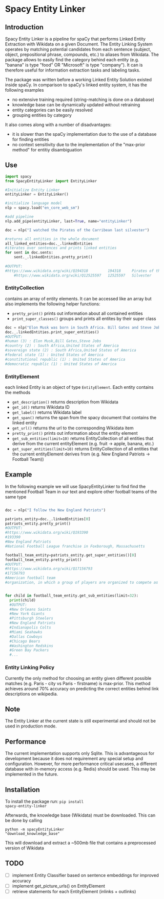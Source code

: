 # Spacy Entity Linker

## Introduction
Spacy Entity Linker is a pipeline for spaCy that performs Linked Entity Extraction with Wikidata on 
a given Document.
The Entity Linking System operates by matching potential candidates from each sentence
 (subject, object, prepositional phrase, compounds, etc.) to aliases 
from Wikidata. The package allows to easily find the category behind each entity (e.g. "banana" is type "food" OR "Microsoft" is type "company"). It can 
is therefore useful for information extraction tasks and labeling tasks.

The package was written before a working Linked Entity Solution existed inside spaCy. In comparison to spaCy's linked entity system, it has the following examples
- no extensive training required (string-matching is done on a database)
- knowledge base can be dynamically updated without retraining
- entity categories can be easily resolved
- grouping entities by category

It also comes along with a number of disadvantages:
- it is slower than the spaCy implementation due to the use of a database for finding entities
- no context sensitivity due to the implementation of the "max-prior method" for entitiy disambiguation


## Use
```python
import spacy
from SpacyEntityLinker import EntityLinker

#Initialize Entity Linker
entityLinker = EntityLinker()

#initialize language model
nlp = spacy.load("en_core_web_sm")

#add pipeline
nlp.add_pipe(entityLinker, last=True, name="entityLinker")

doc = nlp("I watched the Pirates of the Carribean last silvester")

#returns all entities in the whole document
all_linked_entities=doc._.linkedEntities
#iterates over sentences and prints linked entities
for sent in doc.sents:
    sent._.linkedEntities.pretty_print()
    
#OUTPUT:
#https://www.wikidata.org/wiki/Q194318         194318     Pirates of the Caribbean        Series of fantasy adventure films                                                                   
    #https://www.wikidata.org/wiki/Q12525597   12525597   Silvester                       the day celebrated on 31 December (Roman Catholic Church) or 2 January (Eastern Orthodox Churches)                

```

### EntityCollection
contains an array of entity elements. It can be accessed like an array but also implements the following 
helper functions:
- <code>pretty_print()</code> prints out information about all contained entities
- <code>print_super_classes()</code> groups and prints all entites by their super class

```python
doc = nlp("Elon Musk was born in South Africa. Bill Gates and Steve Jobs come from the United States")
doc._.linkedEntities.print_super_entities()
#OUTPUT:
#human (3) : Elon Musk,Bill Gates,Steve Jobs
#country (2) : South Africa,United States of America
#sovereign state (2) : South Africa,United States of America
#federal state (1) : United States of America
#constitutional republic (1) : United States of America
#democratic republic (1) : United States of America
```
### EntityElement
each linked Entity is an object of type <code>EntityElement</code>. Each entity contains the methods

- <code>get_description()</code> returns description from Wikidata
- <code>get_id()</code> returns Wikidata ID
- <code>get_label()</code> returns Wikidata label
- <code>get_span()</code> returns the span from the spacy document that contains the linked entity
- <code>get_url()</code> returns the url to the corresponding Wikidata item
- <code>pretty_print()</code> prints out information about the entity element
- <code>get_sub_entities(limit=10)</code> returns EntityCollection of all entities that derive from the current entityElement (e.g. fruit -> apple, banana, etc.)
- <code>get_super_entities(limit=10)</code> returns EntityCollection of all entities that the current entityElement derives from (e.g. New England Patriots -> Football Team))

## Example
In the following example we will use SpacyEntityLinker to find find the mentioned Football Team in our text
and explore other football teams of the same type

```python

doc = nlp("I follow the New England Patriots")

patriots_entity=doc._.linkedEntities[0]
patriots_entity.pretty_print()
#OUTPUT:
#https://www.wikidata.org/wiki/Q193390
#193390     
#New England Patriots            
#National Football League franchise in Foxborough, Massachusetts                    

football_team_entity=patriots_entity.get_super_entities()[0]
football_team_entity.pretty_print()
#OUTPUT:
#https://www.wikidata.org/wiki/Q17156793   
#17156793   
#American football team          
#organization, in which a group of players are organized to compete as a team in American football   


for child in football_team_entity.get_sub_entities(limit=32):
  print(child)
  #OUTPUT:
  #New Orleans Saints
  #New York Giants
  #Pittsburgh Steelers
  #New England Patriots
  #Indianapolis Colts
  #Miami Seahawks
  #Dallas Cowboys
  #Chicago Bears
  #Washington Redskins
  #Green Bay Packers
  #...
```

### Entity Linking Policy
Currently the only method for choosing an entity given different possible matches (e.g. Paris - city vs Paris - firstname) is max-prior. This method achieves around 70% accuracy on predicting
the correct entities behind link descriptions on wikipedia.

## Note
The Entity Linker at the current state is still experimental and should not be used in production mode.

## Performance
The current implementation supports only Sqlite. This is advantageous for development because 
it does not requirement any special setup and configuration. However, for more performance critical usecases, a different
database with in-memory access (e.g. Redis) should be used. This may be implemented in the future.

## Installation

To install the package run: <code>pip install spacy-entity-linker</code>

Afterwards, the knowledge base (Wikidata) must be downloaded. This can be done by calling 

<code>python -m spacyEntityLinker "download_knowledge_base"</code>

This will download and extract a ~500mb file that contains a preprocessed version of Wikidata

## TODO
- [ ] implement Entity Classifier based on sentence embeddings for improved accuracy 
- [ ] implement get_picture_urls() on EntityElement
- [ ] retrieve statements for each EntityElement (inlinks + outlinks)